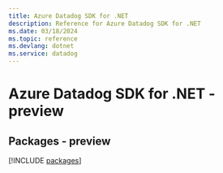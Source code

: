 ```yaml
---
title: Azure Datadog SDK for .NET
description: Reference for Azure Datadog SDK for .NET
ms.date: 03/18/2024
ms.topic: reference
ms.devlang: dotnet
ms.service: datadog
---
```

# Azure Datadog SDK for .NET - preview
## Packages - preview
[!INCLUDE [packages](datadog-index.md)]